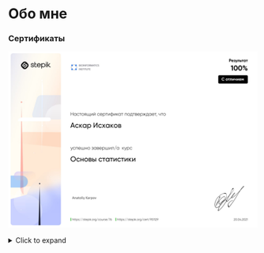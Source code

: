 # Обо мне
### Сертификаты

![Основы статистики](https://github.com/IskhakovAL/about-me/blob/main/%5BStepik%5D%20%D0%9E%D1%81%D0%BD%D0%BE%D0%B2%D1%8B%20%D1%81%D1%82%D0%B0%D1%82%D0%B8%D1%81%D1%82%D0%B8%D0%BA%D0%B8.jpg)


<details>
  <summary>Click to expand</summary>
![Основы статистики](https://github.com/IskhakovAL/about-     me/blob/main/%5BStepik%5D%20%D0%9E%D1%81%D0%BD%D0%BE%D0%B2%D1%8B%20%D1%81%D1%82%D0%B0%D1%82%D0%B8%D1%81%D1%82%D0%B8%D0%BA%D0%B8.jpg)
</details>
